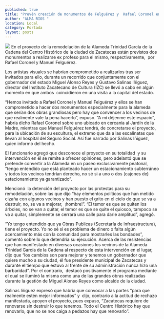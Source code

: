 ```yaml
---
published: true
title: "Prevén creación de monumentos de Felguérez y  Rafael Coronel en la Alameda: Salinas Iñiguez"
author: "ALMA RIOS "
location: Local
category: Portada
layout: posts
---
```


![](http://i.imgur.com/lRek3H5m.jpg)
En el proyecto de la remodelación de la Alameda Trinidad García de la Cadena del Centro Histórico de la ciudad de Zacatecas están previstos dos monumentos a realizarse ex profeso para el mismo, respectivamente,  por Rafael Coronel y Manuel Felguérez.

Los artistas visuales se habrían comprometido a realizarlos tras ser invitados para ello, durante un recorrido que conjuntamente con el gobernador del estado Miguel Alonso Reyes y Gustavo Salinas Iñiguez, director del Instituto Zacatecano de Cultura (IZC) se llevó a cabo en algún momento en que ambos  coincidieron en una visita a la capital del estado.

“Hemos invitado a Rafael Coronel y Manuel Felguérez y ellos se han comprometido a hacer dos monumentos especialmente para la alameda que serían dos obras grandiosas pero hay que convencer a los vecinos de que realmente vale la pena hacerlo”, expuso.
“A mí déjenme este espacio”, habría dicho Rafael Coronel sobre uno ubicado en cercanía al Jardín de la Madre, mientras que Manuel Felguérez tendrá, de concretarse el proyecto, para la ubicación de su escultura, el extremo que da a las escalinatas que llevan al hospital del Seguro Social. Así fue narrado por Salinas Iñiguez, quien informó del hecho.

El funcionario agregó que desconoce el proyecto en su totalidad  y su intervención en él se remite a ofrecer opiniones, pero adelantó que se pretende convertir a la Alameda en un paseo exclusivamente peatonal, “tengo entendido que está planteado hacer un estacionamiento subterráneo y todos los vecinos tendrían derecho, no sé si a uno o dos (cajones de) estacionamiento ya garantizado”.

Mencionó  la detención del proyecto por las protestas para su remodelación, sobre las que dijo “hay elementos políticos que han metido cizaña con algunos vecinos y han puesto el grito en el cielo de que se va a destruir, no, se va a mejorar,  ¡hombre!”.
“El temor es que se quiten los árboles, no se van a quitar, el temor es que se quite el quiosco, tampoco se va a quitar, simplemente se cerrará una calle para darle amplitud”, agregó.

“Yo tengo entendido que ya Obras Publicas (Secretaría de Infraestructura),  tiene el proyecto. Yo no sé si es problema de dinero o falta algún acercamiento más con la comunidad para mostrarles las bondades”, comentó sobre lo que detendría su ejecución.
Acerca de las resistencias que han manifestado en diversas ocasiones los vecinos de la Alameda Trinidad García de la Cadena al respecto de esta intervención en el lugar, dijo que “los cambios son para mejorar y tenemos un gobernador que quiere mucho a su ciudad, él fue presidente municipal de Zacatecas y durante el tiempo que estuvo al frente de su administración nunca hizo una barbaridad”.
Por el contrario,  destacó positivamente el programa mediante el cual se iluminó la misma como una de las grandes obras realizadas durante la gestión de Miguel Alonso
Reyes como alcalde de la ciudad.

Salinas Iñiguez expresó que habría que convocar a las partes “para que realmente estén mejor informados” y  dijo, contrario a la actitud de rechazo manifestada, apoyen el proyecto, pues expuso, “Zacatecas requiere de renovarse sin destruir lo que tenemos. Todo el Centro Histórico hay que renovarlo, que no se nos caiga a pedazos hay que renovarlo”.
